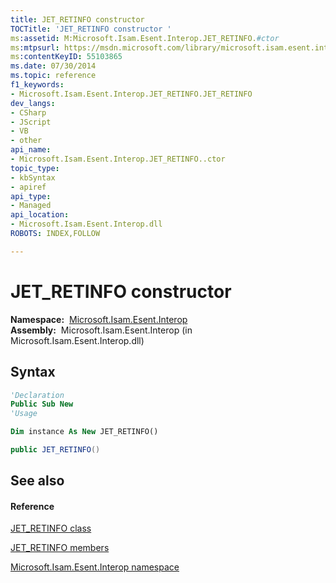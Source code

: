 ```yaml
---
title: JET_RETINFO constructor 
TOCTitle: 'JET_RETINFO constructor '
ms:assetid: M:Microsoft.Isam.Esent.Interop.JET_RETINFO.#ctor
ms:mtpsurl: https://msdn.microsoft.com/library/microsoft.isam.esent.interop.jet_retinfo.jet_retinfo(v=EXCHG.10)
ms:contentKeyID: 55103865
ms.date: 07/30/2014
ms.topic: reference
f1_keywords:
- Microsoft.Isam.Esent.Interop.JET_RETINFO.JET_RETINFO
dev_langs:
- CSharp
- JScript
- VB
- other
api_name: 
- Microsoft.Isam.Esent.Interop.JET_RETINFO..ctor
topic_type: 
- kbSyntax
- apiref
api_type: 
- Managed
api_location: 
- Microsoft.Isam.Esent.Interop.dll
ROBOTS: INDEX,FOLLOW

---
```


# JET_RETINFO constructor

**Namespace:**  [Microsoft.Isam.Esent.Interop](hh596136\(v=exchg.10\).md)  
**Assembly:**  Microsoft.Isam.Esent.Interop (in Microsoft.Isam.Esent.Interop.dll)

## Syntax

``` vb
'Declaration
Public Sub New
'Usage

Dim instance As New JET_RETINFO()
```

``` csharp
public JET_RETINFO()
```

## See also

#### Reference

[JET_RETINFO class](dn335277\(v=exchg.10\).md)

[JET_RETINFO members](dn351022\(v=exchg.10\).md)

[Microsoft.Isam.Esent.Interop namespace](hh596136\(v=exchg.10\).md)

